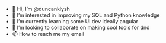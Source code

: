 - 👋 Hi, I’m @duncanklysh
- 👀 I’m interested in improving my SQL and Python knowledge
- 🌱 I’m currently learning some UI dev ideally angular
- 💞️ I’m looking to collaborate on making cool tools for dnd
- 📫 How to reach me my email

<!---
duncanklysh/duncanklysh is a ✨ special ✨ repository because its `README.md` (this file) appears on your GitHub profile.
You can click the Preview link to take a look at your changes.
--->
